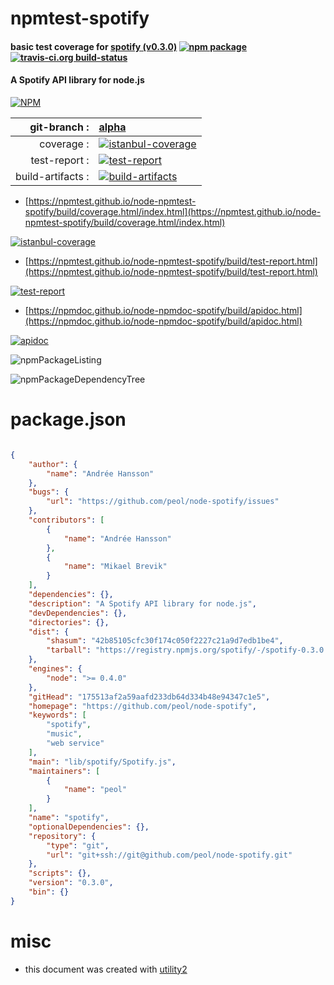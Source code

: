 # npmtest-spotify

#### basic test coverage for  [spotify (v0.3.0)](https://github.com/peol/node-spotify)  [![npm package](https://img.shields.io/npm/v/npmtest-spotify.svg?style=flat-square)](https://www.npmjs.org/package/npmtest-spotify) [![travis-ci.org build-status](https://api.travis-ci.org/npmtest/node-npmtest-spotify.svg)](https://travis-ci.org/npmtest/node-npmtest-spotify)

#### A Spotify API library for node.js

[![NPM](https://nodei.co/npm/spotify.png?downloads=true&downloadRank=true&stars=true)](https://www.npmjs.com/package/spotify)

| git-branch : | [alpha](https://github.com/npmtest/node-npmtest-spotify/tree/alpha)|
|--:|:--|
| coverage : | [![istanbul-coverage](https://npmtest.github.io/node-npmtest-spotify/build/coverage.badge.svg)](https://npmtest.github.io/node-npmtest-spotify/build/coverage.html/index.html)|
| test-report : | [![test-report](https://npmtest.github.io/node-npmtest-spotify/build/test-report.badge.svg)](https://npmtest.github.io/node-npmtest-spotify/build/test-report.html)|
| build-artifacts : | [![build-artifacts](https://npmtest.github.io/node-npmtest-spotify/glyphicons_144_folder_open.png)](https://github.com/npmtest/node-npmtest-spotify/tree/gh-pages/build)|

- [https://npmtest.github.io/node-npmtest-spotify/build/coverage.html/index.html](https://npmtest.github.io/node-npmtest-spotify/build/coverage.html/index.html)

[![istanbul-coverage](https://npmtest.github.io/node-npmtest-spotify/build/screenCapture.buildCi.browser.%252Ftmp%252Fbuild%252Fcoverage.lib.html.png)](https://npmtest.github.io/node-npmtest-spotify/build/coverage.html/index.html)

- [https://npmtest.github.io/node-npmtest-spotify/build/test-report.html](https://npmtest.github.io/node-npmtest-spotify/build/test-report.html)

[![test-report](https://npmtest.github.io/node-npmtest-spotify/build/screenCapture.buildCi.browser.%252Ftmp%252Fbuild%252Ftest-report.html.png)](https://npmtest.github.io/node-npmtest-spotify/build/test-report.html)

- [https://npmdoc.github.io/node-npmdoc-spotify/build/apidoc.html](https://npmdoc.github.io/node-npmdoc-spotify/build/apidoc.html)

[![apidoc](https://npmdoc.github.io/node-npmdoc-spotify/build/screenCapture.buildCi.browser.%252Ftmp%252Fbuild%252Fapidoc.html.png)](https://npmdoc.github.io/node-npmdoc-spotify/build/apidoc.html)

![npmPackageListing](https://npmtest.github.io/node-npmtest-spotify/build/screenCapture.npmPackageListing.svg)

![npmPackageDependencyTree](https://npmtest.github.io/node-npmtest-spotify/build/screenCapture.npmPackageDependencyTree.svg)



# package.json

```json

{
    "author": {
        "name": "Andrée Hansson"
    },
    "bugs": {
        "url": "https://github.com/peol/node-spotify/issues"
    },
    "contributors": [
        {
            "name": "Andrée Hansson"
        },
        {
            "name": "Mikael Brevik"
        }
    ],
    "dependencies": {},
    "description": "A Spotify API library for node.js",
    "devDependencies": {},
    "directories": {},
    "dist": {
        "shasum": "42b85105cfc30f174c050f2227c21a9d7edb1be4",
        "tarball": "https://registry.npmjs.org/spotify/-/spotify-0.3.0.tgz"
    },
    "engines": {
        "node": ">= 0.4.0"
    },
    "gitHead": "175513af2a59aafd233db64d334b48e94347c1e5",
    "homepage": "https://github.com/peol/node-spotify",
    "keywords": [
        "spotify",
        "music",
        "web service"
    ],
    "main": "lib/spotify/Spotify.js",
    "maintainers": [
        {
            "name": "peol"
        }
    ],
    "name": "spotify",
    "optionalDependencies": {},
    "repository": {
        "type": "git",
        "url": "git+ssh://git@github.com/peol/node-spotify.git"
    },
    "scripts": {},
    "version": "0.3.0",
    "bin": {}
}
```



# misc
- this document was created with [utility2](https://github.com/kaizhu256/node-utility2)
